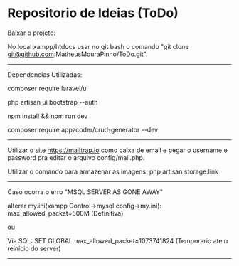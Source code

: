 # Repositorio de Ideias (ToDo)

Baixar o projeto:

No local xampp/htdocs usar no git bash o comando "git clone git@github.com:MatheusMouraPinho/ToDo.git".

----------------------------------------------------------------------------------------------------------------------------------------

Dependencias Utilizadas:

composer require laravel/ui

php artisan ui bootstrap --auth

npm install && npm run dev

composer require appzcoder/crud-generator --dev

----------------------------------------------------------------------------------------------------------------------------------------

Utilizar o site https://mailtrap.io como caixa de email e pegar o username e password pra editar o arquivo config/mail.php.

Utilizar o comando para armazenar as imagens: php artisan storage:link

----------------------------------------------------------------------------------------------------------------------------------------

Caso ocorra o erro "MSQL SERVER AS GONE AWAY"

alterar my.ini(xampp Control->mysql config->my.ini): max_allowed_packet=500M (Definitiva)

ou

Via SQL: SET GLOBAL max_allowed_packet=1073741824 (Temporario ate o reinício do server)

----------------------------------------------------------------------------------------------------------------------------------------
